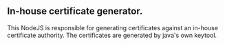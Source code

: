 ## In-house certificate generator. 

This NodeJS is responsible for generating certificates against an in-house certificate authority. The certificates are generated by java's own keytool.   

